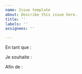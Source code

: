 ```yaml
---
name: Issue template
about: Describe this issue here.
title: ''
labels: ''
assignees: ''

---
```


En tant que :
 
Je souhaite : 

Afin de :
